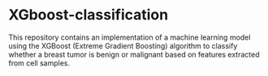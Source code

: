 # XGboost-classification
This repository contains an implementation of a machine learning model using the XGBoost (Extreme Gradient Boosting) algorithm to classify whether a breast tumor is benign or malignant based on features extracted from cell samples.
